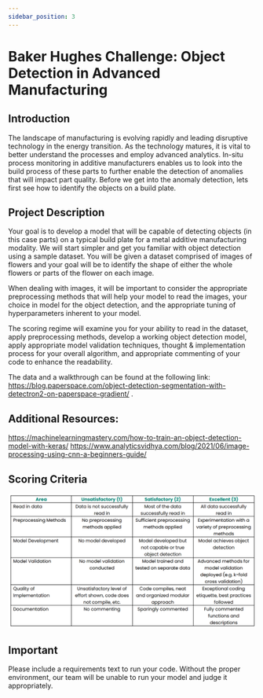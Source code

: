 ```yaml
---
sidebar_position: 3
---
```


# Baker Hughes Challenge: Object Detection in Advanced Manufacturing

## Introduction
The landscape of manufacturing is evolving rapidly and leading disruptive technology in the energy
transition. As the technology matures, it is vital to better understand the processes and employ advanced
analytics. In-situ process monitoring in additive manufacturers enables us to look into the build process of
these parts to further enable the detection of anomalies that will impact part quality. Before we get into the
anomaly detection, lets first see how to identify the objects on a build plate.

## Project Description
Your goal is to develop a model that will be capable of detecting objects (in this case parts) on a
typical build plate for a metal additive manufacturing modality. We will start simpler and get you familiar
with object detection using a sample dataset. You will be given a dataset comprised of images of flowers
and your goal will be to identify the shape of either the whole flowers or parts of the flower on each image.

When dealing with images, it will be important to consider the appropriate preprocessing methods
that will help your model to read the images, your choice in model for the object detection, and the
appropriate tuning of hyperparameters inherent to your model.

The scoring regime will examine you for your ability to read in the dataset, apply preprocessing
methods, develop a working object detection model, apply appropriate model validation techniques,
thought & implementation process for your overall algorithm, and appropriate commenting of your code to
enhance the readability.

The data and a walkthrough can be found at the following link: https://blog.paperspace.com/object-detection-segmentation-with-detectron2-on-paperspace-gradient/ .

## Additional Resources:
https://machinelearningmastery.com/how-to-train-an-object-detection-model-with-keras/
https://www.analyticsvidhya.com/blog/2021/06/image-processing-using-cnn-a-beginners-guide/

## Scoring Criteria
![image](./bakerhughes/bhrubric.png)

## Important
Please include a requirements text to run your code. Without the proper environment, our team will be
unable to run your model and judge it appropriately. 